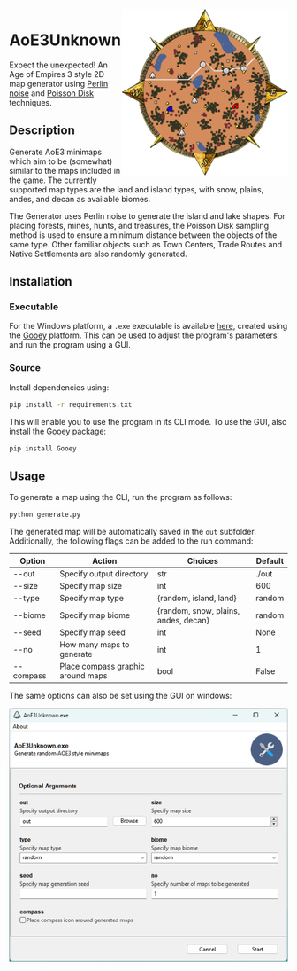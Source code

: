 <img src="examples/maps.gif" align="right" width=300 />

# AoE3Unknown

Expect the unexpected! An Age of Empires 3 style 2D map generator using [Perlin noise](https://www.redblobgames.com/maps/terrain-from-noise/) and [Poisson Disk](https://medium.com/@hemalatha.psna/implementation-of-poisson-disc-sampling-in-javascript-17665e406ce1) techniques.

## Description

Generate AoE3 minimaps which aim to be (somewhat) similar to the maps included in the game. The currently supported map types are the land and island types, with snow, plains, andes, and decan as available biomes.

The Generator uses Perlin noise to generate the island and lake shapes. For placing forests, mines, hunts, and treasures, the Poisson Disk sampling method is used to ensure a minimum distance between the objects of the same type. Other familiar objects such as Town Centers, Trade Routes and Native Settlements are also randomly generated.

## Installation

### Executable

For the Windows platform, a `.exe` executable is available [here](https://github.com//williamcorsel/AoE3Unknown/releases/latest/download/AoE3Unknown.exe), created using the [Gooey](https://github.com/chriskiehl/Gooey) platform. This can be used to adjust the program's parameters and run the program using a GUI.

### Source

Install dependencies using:

```bash
pip install -r requirements.txt
```

This will enable you to use the program in its CLI mode. To use the GUI, also install the [Gooey](https://github.com/chriskiehl/Gooey) package:

```bash
pip install Gooey
```

## Usage

To generate a map using the CLI, run the program as follows:

```bash
python generate.py
```

The generated map will be automatically saved in the `out` subfolder. Additionally, the following flags can be added to the run command:

|Option | Action | Choices | Default |
| --- | --- | --- | --- |
| --out | Specify output directory| str | ./out |
| --size | Specify map size | int | 600 |
| --type | Specify map type | {random, island, land} | random |
| --biome | Specify map biome | {random, snow, plains, andes, decan} | random |
| --seed | Specify map seed | int | None |
| --no | How many maps to generate | int | 1 |
| --compass | Place compass graphic around maps | bool | False |

The same options can also be set using the GUI on windows:

![gui_example](etc/gui_example.png)
